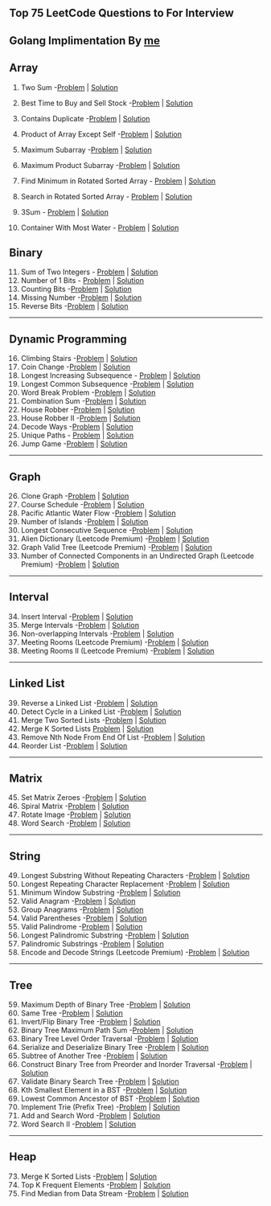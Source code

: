## Top 75 LeetCode Questions to For Interview

## Golang Implimentation By [me](https://github.com/skshahriarahmedraka)

## Array

1. Two Sum -[Problem](https://leetcode.com/problems/two-sum/) | <a href="1.Array/1.Two Sum.go">Solution</a>
2. Best Time to Buy and Sell Stock -[Problem](https://leetcode.com/problems/best-time-to-buy-and-sell-stock/) | <a href="1.Array/2.Best Time to Buy and Sell Stock.go">Solution</a>
3. Contains Duplicate -[Problem](https://leetcode.com/problems/contains-duplicate/) | <a href="1.Array/3.Contains Duplicate.go">Solution</a>
4. Product of Array Except Self -[Problem](https://leetcode.com/problems/product-of-array-except-self/) | <a href="1.Array/4. Product of Array Except Self.go">Solution</a>
5. Maximum Subarray -[Problem](https://leetcode.com/problems/maximum-subarray/) | <a href="1.Array/5. Maximum Subarray.go">Solution</a>
6. Maximum Product Subarray -[Problem](https://leetcode.com/problems/maximum-product-subarray/) | <a href="">Solution</a>
7. Find Minimum in Rotated Sorted Array - [Problem](https://leetcode.com/problems/find-minimum-in-rotated-sorted-array/) | <a href="">Solution</a>
8. Search in Rotated Sorted Array  - [Problem](https://leetcode.com/problems/search-in-rotated-sorted-array/ ) | <a href="">Solution</a>
9. 3Sum - [Problem](https://leetcode.com/problems/3sum/ ) | <a href="">Solution</a>
 
10. Container With Most Water - [Problem](https://leetcode.com/problems/container-with-most-water/) | <a href="">Solution</a>


## Binary

11. Sum of Two Integers - [Problem](https://leetcode.com/problems/sum-of-two-integers/ ) | <a href="">Solution</a> 
12. Number of 1 Bits - [Problem]( https://leetcode.com/problems/number-of-1-bits/ ) | <a href="">Solution</a>
13. Counting Bits -[Problem]( https://leetcode.com/problems/counting-bits/ ) | <a href="">Solution</a>
14. Missing Number -[Problem]( https://leetcode.com/problems/missing-number/ ) | <a href="">Solution</a>
15. Reverse Bits -[Problem]( https://leetcode.com/problems/reverse-bits/ ) | <a href="">Solution</a>

---

## Dynamic Programming

16. Climbing Stairs -[Problem]( https://leetcode.com/problems/climbing-stairs/ ) | <a href="">Solution</a>
17. Coin Change -[Problem]( https://leetcode.com/problems/coin-change/) | <a href="">Solution</a> 
18. Longest Increasing Subsequence - [Problem](https://leetcode.com/problems/longest-increasing-subsequence/ ) | <a href="">Solution</a>
19. Longest Common Subsequence -[Problem]( ) | <a href="">Solution</a>
20. Word Break Problem -[Problem]( https://leetcode.com/problems/word-break/ ) | <a href="">Solution</a>
21. Combination Sum -[Problem]( https://leetcode.com/problems/combination-sum-iv/ ) | <a href="">Solution</a>
22. House Robber -[Problem]( https://leetcode.com/problems/house-robber/ ) | <a href="">Solution</a>
23. House Robber II -[Problem]( https://leetcode.com/problems/house-robber-ii/ ) | <a href="">Solution</a>
24. Decode Ways -[Problem](https://leetcode.com/problems/decode-ways/ ) | <a href="">Solution</a> 
25. Unique Paths - [Problem](https://leetcode.com/problems/unique-paths/ ) | <a href="">Solution</a>
26. Jump Game -[Problem](https://leetcode.com/problems/jump-game/ ) | <a href="">Solution</a> 

---

## Graph

26. Clone Graph -[Problem]( https://leetcode.com/problems/clone-graph/ ) | <a href="">Solution</a>
27. Course Schedule -[Problem]( https://leetcode.com/problems/course-schedule/ ) | <a href="">Solution</a>
28. Pacific Atlantic Water Flow -[Problem]( https://leetcode.com/problems/pacific-atlantic-water-flow/ ) | <a href="">Solution</a>
29. Number of Islands -[Problem]( https://leetcode.com/problems/number-of-islands/ ) | <a href="">Solution</a>
30. Longest Consecutive Sequence -[Problem]( https://leetcode.com/problems/longest-consecutive-sequence/ ) | <a href="">Solution</a>
31. Alien Dictionary (Leetcode Premium) -[Problem]( https://leetcode.com/problems/alien-dictionary/ ) | <a href="">Solution</a>
32. Graph Valid Tree (Leetcode Premium) -[Problem](https://leetcode.com/problems/graph-valid-tree/ ) | <a href="">Solution</a> 
33. Number of Connected Components in an Undirected Graph (Leetcode Premium) -[Problem](https://leetcode.com/problems/number-of-connected-components-in-an-undirected-graph/ ) | <a href="">Solution</a> 

---

## Interval

34. Insert Interval -[Problem]( https://leetcode.com/problems/insert-interval/ ) | <a href="">Solution</a>
35. Merge Intervals -[Problem]( https://leetcode.com/problems/merge-intervals/ ) | <a href="">Solution</a>
36. Non-overlapping Intervals -[Problem]( https://leetcode.com/problems/non-overlapping-intervals/ ) | <a href="">Solution</a>
37. Meeting Rooms (Leetcode Premium) -[Problem]( https://leetcode.com/problems/meeting-rooms/) | <a href="">Solution</a> 
38. Meeting Rooms II (Leetcode Premium) -[Problem](https://leetcode.com/problems/meeting-rooms-ii/ ) | <a href="">Solution</a> 

---

## Linked List

39. Reverse a Linked List -[Problem]( https://leetcode.com/problems/reverse-linked-list/ ) | <a href="">Solution</a>
40. Detect Cycle in a Linked List -[Problem](https://leetcode.com/problems/linked-list-cycle/ ) | <a href="">Solution</a> 
41. Merge Two Sorted Lists -[Problem](https://leetcode.com/problems/merge-two-sorted-lists/ ) | <a href="">Solution</a> 
42. Merge K Sorted Lists [Problem]( https://leetcode.com/problems/merge-k-sorted-lists/ ) | <a href="">Solution</a>
43. Remove Nth Node From End Of List -[Problem](https://leetcode.com/problems/remove-nth-node-from-end-of-list/ ) | <a href="">Solution</a> 
44. Reorder List -[Problem]( https://leetcode.com/problems/reorder-list/ ) | <a href="">Solution</a>

---

## Matrix

45. Set Matrix Zeroes -[Problem](https://leetcode.com/problems/set-matrix-zeroes/ ) | <a href="">Solution</a> 
46. Spiral Matrix -[Problem]( https://leetcode.com/problems/spiral-matrix/ ) | <a href="">Solution</a>
47. Rotate Image -[Problem](https://leetcode.com/problems/rotate-image/ ) | <a href="">Solution</a> 
48. Word Search -[Problem](https://leetcode.com/problems/word-search/ ) | <a href="">Solution</a> 

---

## String

49. Longest Substring Without Repeating Characters -[Problem](https://leetcode.com/problems/longest-substring-without-repeating-characters/ ) | <a href="">Solution</a> 
50. Longest Repeating Character Replacement -[Problem](https://leetcode.com/problems/longest-repeating-character-replacement/ ) | <a href="">Solution</a> 
51. Minimum Window Substring -[Problem](https://leetcode.com/problems/minimum-window-substring/ ) | <a href="">Solution</a> 
52. Valid Anagram -[Problem](https://leetcode.com/problems/valid-anagram/ ) | <a href="">Solution</a> 
53. Group Anagrams -[Problem]( https://leetcode.com/problems/group-anagrams/ ) | <a href="">Solution</a>
54. Valid Parentheses -[Problem](https://leetcode.com/problems/valid-parentheses/ ) | <a href="">Solution</a> 
55. Valid Palindrome -[Problem]( https://leetcode.com/problems/valid-palindrome/) | <a href="">Solution</a> 
56. Longest Palindromic Substring -[Problem]( https://leetcode.com/problems/longest-palindromic-substring/ ) | <a href="">Solution</a>
57. Palindromic Substrings -[Problem](https://leetcode.com/problems/palindromic-substrings/ ) | <a href="">Solution</a> 
58. Encode and Decode Strings (Leetcode Premium) -[Problem](https://leetcode.com/problems/encode-and-decode-strings/ ) | <a href="">Solution</a> 

---

## Tree

59. Maximum Depth of Binary Tree -[Problem](https://leetcode.com/problems/maximum-depth-of-binary-tree/ ) | <a href="">Solution</a> 
60. Same Tree -[Problem]( https://leetcode.com/problems/same-tree/ ) | <a href="">Solution</a>
61. Invert/Flip Binary Tree -[Problem](https://leetcode.com/problems/invert-binary-tree/ ) | <a href="">Solution</a> 
62. Binary Tree Maximum Path Sum -[Problem]( https://leetcode.com/problems/binary-tree-maximum-path-sum/ ) | <a href="">Solution</a>
63. Binary Tree Level Order Traversal -[Problem](https://leetcode.com/problems/binary-tree-level-order-traversal/ ) | <a href="">Solution</a> 
64. Serialize and Deserialize Binary Tree -[Problem](https://leetcode.com/problems/serialize-and-deserialize-binary-tree/ ) | <a href="">Solution</a> 
65. Subtree of Another Tree -[Problem](https://leetcode.com/problems/subtree-of-another-tree/ ) | <a href="">Solution</a> 
66. Construct Binary Tree from Preorder and Inorder Traversal -[Problem](https://leetcode.com/problems/construct-binary-tree-from-preorder-and-inorder-traversal/ ) | <a href="">Solution</a> 
67. Validate Binary Search Tree -[Problem]( https://leetcode.com/problems/validate-binary-search-tree/ ) | <a href="">Solution</a>
68. Kth Smallest Element in a BST -[Problem](https://leetcode.com/problems/kth-smallest-element-in-a-bst/ ) | <a href="">Solution</a> 
69. Lowest Common Ancestor of BST -[Problem](https://leetcode.com/problems/lowest-common-ancestor-of-a-binary-search-tree/ ) | <a href="">Solution</a> 
70. Implement Trie (Prefix Tree) -[Problem](https://leetcode.com/problems/implement-trie-prefix-tree/ ) | <a href="">Solution</a> 
71. Add and Search Word -[Problem](https://leetcode.com/problems/add-and-search-word-data-structure-design/ ) | <a href="">Solution</a> 
72. Word Search II -[Problem](https://leetcode.com/problems/word-search-ii/ ) | <a href="">Solution</a> 

---

##  Heap

73. Merge K Sorted Lists -[Problem](https://leetcode.com/problems/merge-k-sorted-lists/ ) | <a href="">Solution</a> 
74. Top K Frequent Elements -[Problem](https://leetcode.com/problems/top-k-frequent-elements/ ) | <a href="">Solution</a> 
75. Find Median from Data Stream -[Problem](https://leetcode.com/problems/find-median-from-data-stream/) | <a href="">Solution</a> 

